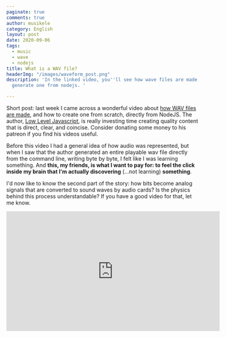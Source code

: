 ```yaml
---
paginate: true
comments: true
author: musikele
category: English
layout: post
date: 2020-09-06
tags:
  - music
  - wave
  - nodejs
title: What is a WAV file?
headerImg: "/images/waveform_post.png"
description: 'In the linked video, you''ll see how wave files are made and how to
  generate one from nodejs. '

---
```

Short post: last week I came across a wonderful video about [how WAV files are made](https://www.youtube.com/watch?v=udbA7u1zYfc), and how to create one from scratch, directly from NodeJS. The author, [Low Level Javascript](https://www.youtube.com/channel/UC56l7uZA209tlPTVOJiJ8Tw), is really investing time creating quality content that is direct, clear, and coincise. Consider donating some money to his patreon if you find his videos useful. 

Before this video I had a general idea of how audio was represented, but when I saw that the author generated an entire playable wav file directly from the command line, writing byte by byte, I felt like I was learning something. And **this, my friends, is what I want to pay for: to feel the click inside my brain that I'm actually discovering** (...not learning) **something**.

I'd now like to know the second part of the story: how bits become analog signals that are converted to sound waves by audio cards? Is the physics behind this process understandable? If you have a good video for that, let me know.

<iframe width="560" height="315" src="https://www.youtube.com/embed/udbA7u1zYfc" frameborder="0" allow="accelerometer; autoplay; encrypted-media; gyroscope; picture-in-picture" allowfullscreen></iframe>